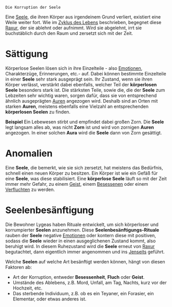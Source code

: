	Die Korruption der Seele

Eine [Seele](Die%20Seele), die ihren Körper aus irgendeinem Grund verliert, existiert eine Weile weiter fort. Wie im [Zyklus des Lebens](Der%20Zyklus%20des%20Lebens.md) beschrieben, begegnet diese [Raxur](Die%20Gyrgothen.md#Raxur), der sie ablehnt oder aufnimmt. Wird sie abgelehnt, irrt sie buchstäblich durch den Raum und zersetzt sich mit der Zeit.

# Sättigung
Körperlose Seelen lösen sich in ihre Einzelteile - also [Emotionen](Die%20Emotionen), Charakterzüge, Erinnerungen, etc.- auf. Dabei können bestimmte Einzelteile in einer **Seele** sehr stark ausgeprägt sein. Ihr Zustand, wenn sie ihren Körper verlässt, verstärkt dabei ebenfalls, welcher Teil der **körperlosen Seele** besonders stark ist.
Die stärksten Teile, sowie die, die der **Seele** zum Lebzeiten sehr wichtig waren, sorgen dafür, dass sie von entsprechend ähnlich ausgeprägten [Auren](Die%20Seele#Die%20Aura) angezogen wird. Deshalb sind an Orten mit starken **Auren**, meistens ebenfalls eine Vielzahl an entsprechenden **körperlosen Seelen** zu finden.

**Beispiel**
	Ein Lebewesen stirbt und empfindet dabei großen Zorn. Die **Seele** legt langsam alles ab, was nicht **Zorn** ist und wird von zornigen **Auren** angezogen. In einer solchen **Aura** wird die **Seele** dann von Zorn gesättigt.

# Anomalien
Eine **Seele**, die bemerkt, wie sie sich zersetzt, hat meistens das Bedürfnis, schnell einen neuen Körper zu besitzen. Ein Körper ist wie ein Gefäß für eine **Seele**, was diese stabilisiert. Eine **körperlose Seele** läuft so mit der Zeit immer mehr Gefahr, zu einem [Geist](Geister.md),
einem [Besessenen](Besessene.md) oder einem [Verfluchten](Verfluchte.md) zu werden.

# Seelenbesänftigung
Die Bewohner Lygeas haben Rituale entwickelt, um sich körperloser und korrumpierter **Seelen** anzunehmen. Diese **Seelenbesänftigungs-Rituale** rauben der **Seele** negative [Emotionen](Die%20Emotionen) oder kontern diese mit positiven, sodass die **Seele** wieder in einen ausgeglichenen Zustand kommt, also beruhigt wird.
In diesem Ruhezustand wird die **Seele** erneut von [Raxur](Die%20Gyrgothen.md#Raxur) begutachtet, dann eigentlich immer angenommen und ins [Jenseits](Die%20Sterne#Covas) geführt.

Welche **Seelen** auf welche Art besänftigt werden können, hängt von diesen Faktoren ab:
- Art der Korruption, entweder **Besessenheit**, **Fluch** oder **Geist**.
- Umstände des Ablebens, z.B. Mord, Unfall, am Tag, Nachts, kurz vor der Hochzeit, etc.
- Das sterbende Individuum, z.B. ob es ein Teyaner, ein Forasier, ein Elementar, oder etwas anderes ist.